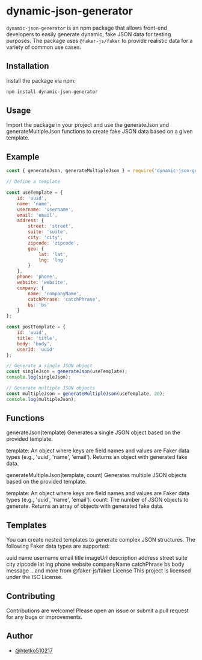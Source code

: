 # dynamic-json-generator

`dynamic-json-generator` is an npm package that allows front-end developers to easily generate dynamic, fake JSON data for testing purposes. The package uses `@faker-js/faker` to provide realistic data for a variety of common use cases.

## Installation

Install the package via npm:

```bash
npm install dynamic-json-generator
```

## Usage

Import the package in your project and use the generateJson and generateMultipleJson functions to create fake JSON data based on a given template.

## Example

```javascript
const { generateJson, generateMultipleJson } = require('dynamic-json-generator');

// Define a template

const useTemplate = {
    id: 'uuid',
    name: 'name',
    username: 'username',
    email: 'email',
    address: {
        street: 'street',
        suite: 'suite',
        city: 'city',
        zipcode: 'zipcode',
        geo: {
            lat: 'lat',
            lng: 'lng'
        }
    },
    phone: 'phone',
    website: 'website',
    company: {
        name: 'companyName',
        catchPhrase: 'catchPhrase',
        bs: 'bs'
    }
};

const postTemplate = {
    id: 'uuid',
    title: 'title',
    body: 'body',
    userId: 'uuid'
};

// Generate a single JSON object
const singleJson = generateJson(useTemplate);
console.log(singleJson);

// Generate multiple JSON objects
const multipleJson = generateMultipleJson(useTemplate, 20);
console.log(multipleJson);
```

## Functions
generateJson(template)
Generates a single JSON object based on the provided template.

template: An object where keys are field names and values are Faker data types (e.g., 'uuid', 'name', 'email').
Returns an object with generated fake data.

generateMultipleJson(template, count)
Generates multiple JSON objects based on the provided template.

template: An object where keys are field names and values are Faker data types (e.g., 'uuid', 'name', 'email').
count: The number of JSON objects to generate.
Returns an array of objects with generated fake data.

## Templates
You can create nested templates to generate complex JSON structures. The following Faker data types are supported:

uuid
name
username
email
title
imageUrl
description
address
street
suite
city
zipcode
lat
lng
phone
website
companyName
catchPhrase
bs
body
message
...and more from @faker-js/faker
License
This project is licensed under the ISC License.


## Contributing

Contributions are welcome! Please open an issue or submit a pull request for any bugs or improvements.

## Author

- [@htetko510217](https://www.github.com/htetko510217)

